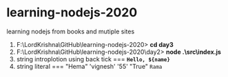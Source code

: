 # learning-nodejs-2020
learning nodejs from books and mutiple sites

1. F:\LordKrishna\GitHub\learning-nodejs-2020> **cd day3**
2. F:\LordKrishna\GitHub\learning-nodejs-2020\day2> **node .\src\index.js**
3. string introplotion using back tick === **`Hello, ${name}`**
4. string literal === "Hema" 'vignesh' '55' "True" `Rama`